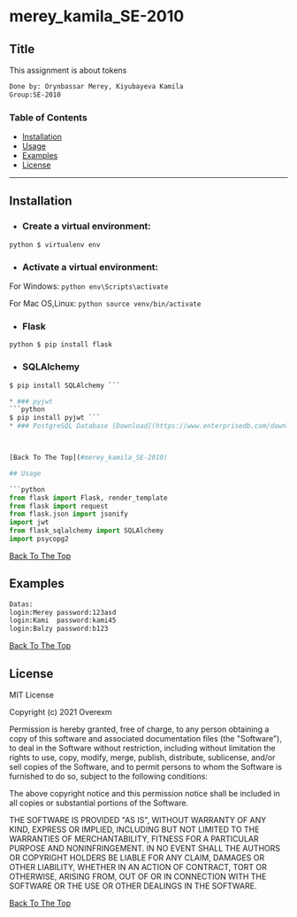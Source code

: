 # merey_kamila_SE-2010

## Title
This assignment is about tokens
```html
Done by: Orynbassar Merey, Kiyubayeva Kamila
Group:SE-2010
```

### Table of Contents
- [Installation](#installation)
- [Usage](#usage)
- [Examples](#examples)
- [License](#lisense)

---

## Installation

* ### Create a virtual environment:
```python $ virtualenv env```
* ### Activate a virtual environment:
For Windows:
```python env\Scripts\activate```

For Mac OS,Linux:
```python source venv/bin/activate```

* ### Flask
```python $ pip install flask```

* ### SQLAlchemy
```python
$ pip install SQLAlchemy ```

* ### pyjwt
```python
$ pip install pyjwt ```
* ### PostgreSQL Database [Download](https://www.enterprisedb.com/downloads/postgres-postgresql-downloads)



[Back To The Top](#merey_kamila_SE-2010)

## Usage

```python
from flask import Flask, render_template
from flask import request
from flask.json import jsonify
import jwt
from flask_sqlalchemy import SQLAlchemy
import psycopg2
```
[Back To The Top](#merey_kamila_SE-2010)
## Examples
```html
Datas:
login:Merey password:123asd
login:Kami  password:kami45
login:Balzy password:b123

```
[Back To The Top](#merey_kamila_SE-2010)

## License

MIT License

Copyright (c) 2021 Overexm

Permission is hereby granted, free of charge, to any person obtaining a copy
of this software and associated documentation files (the "Software"), to deal
in the Software without restriction, including without limitation the rights
to use, copy, modify, merge, publish, distribute, sublicense, and/or sell
copies of the Software, and to permit persons to whom the Software is
furnished to do so, subject to the following conditions:

The above copyright notice and this permission notice shall be included in all
copies or substantial portions of the Software.

THE SOFTWARE IS PROVIDED "AS IS", WITHOUT WARRANTY OF ANY KIND, EXPRESS OR
IMPLIED, INCLUDING BUT NOT LIMITED TO THE WARRANTIES OF MERCHANTABILITY,
FITNESS FOR A PARTICULAR PURPOSE AND NONINFRINGEMENT. IN NO EVENT SHALL THE
AUTHORS OR COPYRIGHT HOLDERS BE LIABLE FOR ANY CLAIM, DAMAGES OR OTHER
LIABILITY, WHETHER IN AN ACTION OF CONTRACT, TORT OR OTHERWISE, ARISING FROM,
OUT OF OR IN CONNECTION WITH THE SOFTWARE OR THE USE OR OTHER DEALINGS IN THE
SOFTWARE.

[Back To The Top](#merey_kamila_SE-2010)

